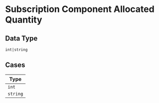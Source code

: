 
# Subscription Component Allocated Quantity

## Data Type

`int|string`

## Cases

| Type |
|  --- |
| `int` |
| `string` |

